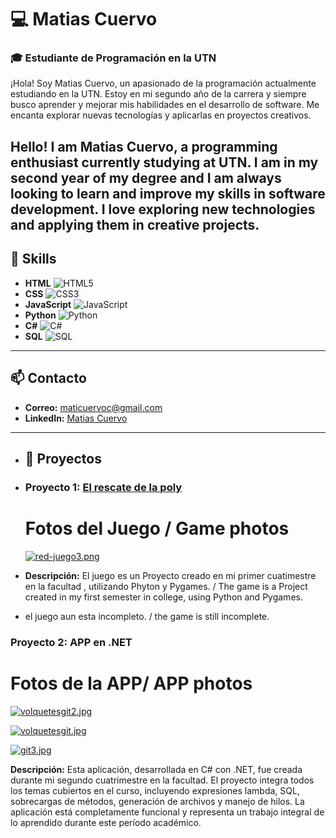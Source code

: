 # 💻 Matias Cuervo

### 🎓 Estudiante de Programación en la UTN

¡Hola! Soy Matias Cuervo, un apasionado de la programación actualmente estudiando en la UTN. Estoy en mi segundo año de la carrera y siempre busco aprender y mejorar mis habilidades en el desarrollo de software. Me encanta explorar nuevas tecnologías y aplicarlas en proyectos creativos.


Hello! I am Matias Cuervo, a programming enthusiast currently studying at UTN. I am in my second year of my degree and I am always looking to learn and improve my skills in software development. I love exploring new technologies and applying them in creative projects.
---

## 🔧 Skills

- **HTML** ![HTML5](https://img.shields.io/badge/-HTML5-E34F26?logo=html5&logoColor=fff)
- **CSS** ![CSS3](https://img.shields.io/badge/-CSS3-1572B6?logo=css3&logoColor=fff)
- **JavaScript** ![JavaScript](https://img.shields.io/badge/-JavaScript-F7DF1E?logo=javascript&logoColor=000)
- **Python** ![Python](https://img.shields.io/badge/-Python-3776AB?logo=python&logoColor=fff)
- **C#** ![C#](https://img.shields.io/badge/-C%23-239120?logo=c-sharp&logoColor=fff)
- **SQL** ![SQL](https://img.shields.io/badge/-SQL-CC2927?logo=microsoft-sql-server&logoColor=fff)

---

## 📫 Contacto

- **Correo:** maticuervoc@gmail.com
- **LinkedIn:** [Matias Cuervo](https://www.linkedin.com/in/matias-tomas-cuervo-b37396303/)

---

- ## 🚀 Proyectos

- ### Proyecto 1: [El rescate de la poly](https://github.com/matiascuervo/segundo-parcial-laboratorio-1-B)
  # Fotos del Juego / Game photos
   [![red-juego3.png](https://i.postimg.cc/zX43DMH1/red-juego3.png)](https://postimg.cc/dLmJ459W)
- **Descripción:** El juego es un Proyecto creado en mi primer cuatimestre en la facultad , utilizando Phyton y Pygames. / The game is a Project created in my first semester in college, using Python and Pygames.
- el juego aun esta incompleto. / the game is still incomplete.
### Proyecto 2: APP en .NET
  # Fotos de la APP/ APP photos
  [![volquetesgit2.jpg](https://i.postimg.cc/VLNJTjWX/volquetesgit2.jpg)](https://postimg.cc/z39DHHMf)
  
  [![volquetesgit.jpg](https://i.postimg.cc/2jGq2Hhz/volquetesgit.jpg)](https://postimg.cc/w3tTBQwP)

  
  [![git3.jpg](https://i.postimg.cc/VvKdv6mS/git3.jpg)](https://postimg.cc/8fr1nTFD)

  **Descripción:** Esta aplicación, desarrollada en C# con .NET, fue creada durante mi segundo cuatrimestre en la facultad. El proyecto integra todos los temas cubiertos en el curso, incluyendo expresiones lambda, SQL, sobrecargas de métodos, generación de archivos y manejo de hilos. La aplicación está completamente funcional y representa un trabajo integral de lo aprendido durante este período académico.
